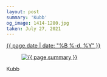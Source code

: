 ```yaml
---
layout: post
summary: 'Kubb'
og_image: 1414-1280.jpg
taken: July 27, 2021
---
```


<div class="post">
 <time>
  <a href="/1414">
   {{ page.date | date: "%B %-d, %Y" }}
  </a>
 </time>
 <a href="/1414">
  <figure data-taken="7/27/2021">
   <img alt="{{ page.summary }}" sizes="(min-width: 700px) 50vw, calc(100vw - 2rem)" src="{{ site.assets_url }}/1414-640.jpg" srcset="{{ site.assets_url }}/1414-320.jpg 320w, {{ site.assets_url }}/1414-640.jpg 640w, {{ site.assets_url }}/1414-960.jpg 960w, {{ site.assets_url }}/1414-1280.jpg 1280w"/>
  </figure>
 </a>
 <span>
  Kubb
 </span>
</div>
